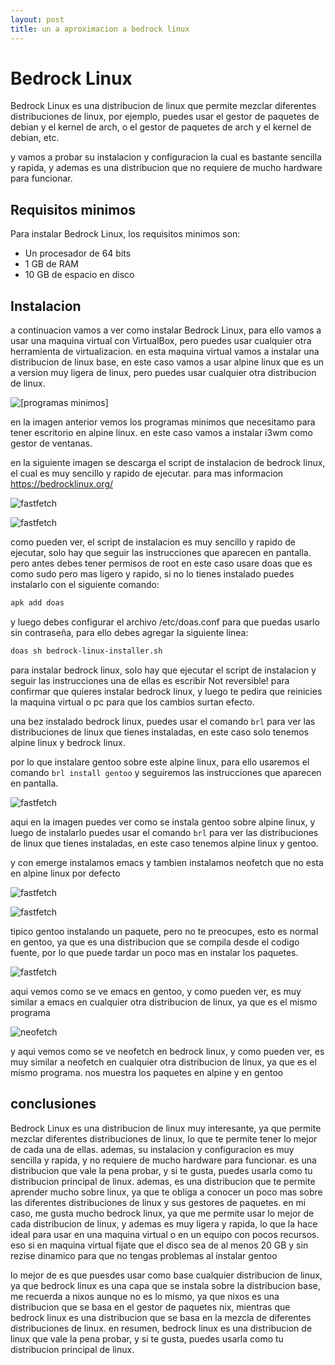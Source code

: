 ```yaml
---
layout: post
title: un a aproximacion a bedrock linux
---
```


# Bedrock Linux

Bedrock Linux es una distribucion de linux que permite mezclar diferentes distribuciones de linux, por ejemplo, puedes usar el gestor de paquetes de debian y el kernel de arch, o el gestor de paquetes de arch y el kernel de debian, etc.

y vamos a probar su instalacion y configuracion la cual es bastante sencilla y rapida, y ademas es una distribucion que no requiere de mucho hardware para funcionar.

## Requisitos minimos

Para instalar Bedrock Linux, los requisitos minimos son:
- Un procesador de 64 bits
- 1 GB de RAM
- 10 GB de espacio en disco

## Instalacion

a continuacion vamos a ver como instalar Bedrock Linux, para ello vamos a usar una maquina virtual con VirtualBox, pero puedes usar cualquier otra herramienta de virtualizacion.
en esta maquina virtual vamos a instalar una distribucion de linux base, en este caso vamos a usar alpine linux que es un a version muy ligera de linux, pero puedes usar cualquier otra distribucion de linux.


![[programas minimos]](../images/brl/1.png)

en la imagen anterior vemos los programas minimos que necesitamo para tener escritorio en alpine linux.
en este caso vamos a instalar i3wm como gestor de ventanas.

en la siguiente imagen se descarga el script de instalacion de bedrock linux, el cual es muy sencillo y rapido de ejecutar.
para mas informacion https://bedrocklinux.org/



![fastfetch](../images/brl/d.png)

![fastfetch](../images/brl/a.png)

como pueden ver, el script de instalacion es muy sencillo y rapido de ejecutar, solo hay que seguir las instrucciones que aparecen en pantalla.
pero antes debes tener permisos de root en este caso usare doas que es como sudo pero mas ligero y rapido, si no lo tienes instalado puedes instalarlo con el siguiente comando:

```bash
apk add doas
```

y luego debes configurar el archivo /etc/doas.conf para que puedas usarlo sin contraseña, para ello debes agregar la siguiente linea:

```bash
doas sh bedrock-linux-installer.sh
```

para instalar bedrock linux, solo hay que ejecutar el script de instalacion y seguir las instrucciones una de ellas es
escribir Not reversible! para confirmar que quieres instalar bedrock linux, y luego te pedira que reinicies la maquina virtual o pc para que los cambios surtan efecto.

una bez instalado bedrock linux, puedes usar el comando `brl` para ver las distribuciones de linux que tienes instaladas, en este caso solo tenemos alpine linux y bedrock linux.

por lo que instalare gentoo sobre este alpine linux, para ello usaremos el comando `brl install gentoo` y seguiremos las instrucciones que aparecen en pantalla.


![fastfetch](../images/brl/b.png)

 aqui en la imagen puedes ver como se instala gentoo sobre alpine linux, y luego de instalarlo puedes usar el comando `brl` para ver las distribuciones de linux que tienes instaladas, en este caso tenemos alpine linux y gentoo.

 y con emerge instalamos emacs y tambien instalamos neofetch que no esta en alpine linux por defecto

![fastfetch](../images/brl/c.png)


![fastfetch](../images/brl/h.png)

tipico gentoo instalando un paquete, pero no te preocupes, esto es normal en gentoo, ya que es una distribucion que se compila desde el codigo fuente, por lo que puede tardar un poco mas en instalar los paquetes.


![fastfetch](../images/brl/emacs.png)

aqui vemos como se ve emacs en gentoo, y como pueden ver, es muy similar a emacs en cualquier otra distribucion de linux, ya que es el mismo programa

![neofetch](../images/brl/neo.png)

y aqui vemos como se ve neofetch en bedrock linux, y como pueden ver, es muy similar a neofetch en cualquier otra distribucion de linux, ya que es el mismo programa.
nos muestra los paquetes en alpine y en gentoo 


## conclusiones

Bedrock Linux es una distribucion de linux muy interesante, ya que permite mezclar diferentes distribuciones de linux, lo que te permite tener lo mejor de cada una de ellas.
ademas, su instalacion y configuracion es muy sencilla y rapida, y no requiere de mucho hardware para funcionar.
es una distribucion que vale la pena probar, y si te gusta, puedes usarla como tu distribucion principal de linux.
ademas, es una distribucion que te permite aprender mucho sobre linux, ya que te obliga a conocer un poco mas sobre las diferentes distribuciones de linux y sus gestores de paquetes.
en mi caso, me gusta mucho bedrock linux, ya que me permite usar lo mejor de cada distribucion de linux, y ademas es muy ligera y rapida, lo que la hace ideal para usar en una maquina virtual o en un equipo con pocos recursos.
eso si en maquina virtual fijate que el disco sea de al menos 20 GB y sin rezise dinamico para que no tengas problemas al instalar gentoo

lo mejor de es que puesdes usar como base cualquier distribucion de linux, ya que bedrock linux es una capa que se instala sobre la distribucion base, me recuerda a nixos aunque no es lo mismo, ya que nixos es una distribucion que se basa en el gestor de paquetes nix, mientras que bedrock linux es una distribucion que se basa en la mezcla de diferentes distribuciones de linux.
en resumen, bedrock linux es una distribucion de linux que vale la pena probar, y si te gusta, puedes usarla como tu distribucion principal de linux.